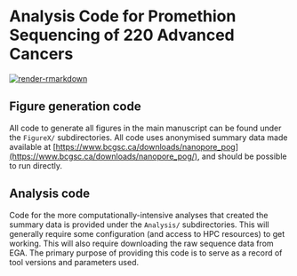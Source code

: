 # Analysis Code for Promethion Sequencing of 220 Advanced Cancers  
[![render-rmarkdown](https://github.com/bcgsc/nanopore_pog/actions/workflows/renderRMarkdown.yaml/badge.svg)](https://github.com/bcgsc/nanopore_pog/actions/workflows/renderRMarkdown.yaml)

## Figure generation code
All code to generate all figures in the main manuscript can be found under the `FigureX/` subdirectories. All code uses anonymised summary data made available at [https://www.bcgsc.ca/downloads/nanopore_pog](https://www.bcgsc.ca/downloads/nanopore_pog/), and should be possible to run directly.


## Analysis code
Code for the more computationally-intensive analyses that created the summary data is provided under the `Analysis/` subdirectories. This will generally require some configuration (and access to HPC resources) to get working. This will also require downloading the raw sequence data from EGA. The primary purpose of providing this code is to serve as a record of tool versions and parameters used.
